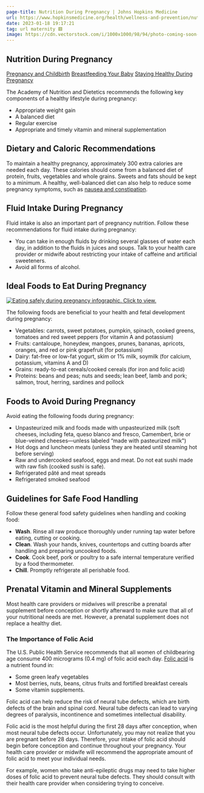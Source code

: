 ```yaml
---
page-title: Nutrition During Pregnancy | Johns Hopkins Medicine
url: https://www.hopkinsmedicine.org/health/wellness-and-prevention/nutrition-during-pregnancy
date: 2023-01-18 19:17:21
tag: url maternity 🟥
image: https://cdn.vectorstock.com/i/1000x1000/98/94/photo-coming-soon-picture-frame-neon-sign-vector-39759894.webp
---
```


## Nutrition During Pregnancy

[Pregnancy and Childbirth](https://www.hopkinsmedicine.org/health/pregnancy-and-childbirth) [Breastfeeding Your Baby](https://www.hopkinsmedicine.org/health/conditions-and-diseases/breastfeeding-your-baby) [Staying Healthy During Pregnancy](https://www.hopkinsmedicine.org/health/conditions-and-diseases/staying-healthy-during-pregnancy)

The Academy of Nutrition and Dietetics recommends the following key components of a healthy lifestyle during pregnancy:

- Appropriate weight gain
- A balanced diet
- Regular exercise
- Appropriate and timely vitamin and mineral supplementation

## Dietary and Caloric Recommendations

To maintain a healthy pregnancy, approximately 300 extra calories are needed each day. These calories should come from a balanced diet of protein, fruits, vegetables and whole grains. Sweets and fats should be kept to a minimum. A healthy, well-balanced diet can also help to reduce some pregnancy symptoms, such as [nausea and constipation](https://www.hopkinsmedicine.org/healthlibrary/conditions/adult/pregnancy_and_childbirth/common_discomforts_during_pregnancy_85,P01207).

## Fluid Intake During Pregnancy

Fluid intake is also an important part of pregnancy nutrition. Follow these recommendations for fluid intake during pregnancy:

- You can take in enough fluids by drinking several glasses of water each day, in addition to the fluids in juices and soups. Talk to your health care provider or midwife about restricting your intake of caffeine and artificial sweeteners.
- Avoid all forms of alcohol.

## Ideal Foods to Eat During Pregnancy

[![Eating safely during pregnancy infographic. Click to view.](https://www.hopkinsmedicine.org/health/wellness-and-prevention/-/media/ksw-images/eatingsafelyduringpregnancylightbox.ashx)](https://www.hopkinsmedicine.org/health/wellness-and-prevention/-/media/ksw-images/eatingsafelyduringpregnancylightbox.ashx)

The following foods are beneficial to your health and fetal development during pregnancy:

- Vegetables: carrots, sweet potatoes, pumpkin, spinach, cooked greens, tomatoes and red sweet peppers (for vitamin A and potassium)
- Fruits: cantaloupe, honeydew, mangoes, prunes, bananas, apricots, oranges, and red or pink grapefruit (for potassium)
- Dairy: fat-free or low-fat yogurt, skim or 1% milk, soymilk (for calcium, potassium, vitamins A and D)
- Grains: ready-to-eat cereals/cooked cereals (for iron and folic acid)
- Proteins: beans and peas; nuts and seeds; lean beef, lamb and pork; salmon, trout, herring, sardines and pollock

## Foods to Avoid During Pregnancy

Avoid eating the following foods during pregnancy:

- Unpasteurized milk and foods made with unpasteurized milk (soft cheeses, including feta, queso blanco and fresco, Camembert, brie or blue-veined cheeses—unless labeled “made with pasteurized milk")
- Hot dogs and luncheon meats (unless they are heated until steaming hot before serving)
- Raw and undercooked seafood, eggs and meat. Do not eat sushi made with raw fish (cooked sushi is safe).
- Refrigerated pâté and meat spreads
- Refrigerated smoked seafood

## Guidelines for Safe Food Handling

Follow these general food safety guidelines when handling and cooking food:

- **Wash**. Rinse all raw produce thoroughly under running tap water before eating, cutting or cooking.
- **Clean**. Wash your hands, knives, countertops and cutting boards after handling and preparing uncooked foods.
- **Cook**. Cook beef, pork or poultry to a safe internal temperature verified by a food thermometer.
- **Chill**. Promptly refrigerate all perishable food.

## Prenatal Vitamin and Mineral Supplements

Most health care providers or midwives will prescribe a prenatal supplement before conception or shortly afterward to make sure that all of your nutritional needs are met. However, a prenatal supplement does not replace a healthy diet.

### The Importance of Folic Acid

The U.S. Public Health Service recommends that all women of childbearing age consume 400 micrograms (0.4 mg) of folic acid each day. [Folic acid](https://www.hopkinsmedicine.org/healthlibrary/conditions/adult/pregnancy_and_childbirth/folic_acid_for_a_healthy_baby_134,2) is a nutrient found in:

- Some green leafy vegetables
- Most berries, nuts, beans, citrus fruits and fortified breakfast cereals
- Some vitamin supplements.

Folic acid can help reduce the risk of neural tube defects, which are birth defects of the brain and spinal cord. Neural tube defects can lead to varying degrees of paralysis, incontinence and sometimes intellectual disability.

Folic acid is the most helpful during the first 28 days after conception, when most neural tube defects occur. Unfortunately, you may not realize that you are pregnant before 28 days. Therefore, your intake of folic acid should begin before conception and continue throughout your pregnancy. Your health care provider or midwife will recommend the appropriate amount of folic acid to meet your individual needs.

For example, women who take anti-epileptic drugs may need to take higher doses of folic acid to prevent neural tube defects. They should consult with their health care provider when considering trying to conceive.
